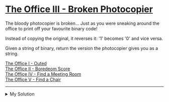 # [The Office III - Broken Photocopier](https://www.codewars.com/kata/57ed56657b45ef922300002b)

The bloody photocopier is broken... Just as you were sneaking around the office to print off your favourite binary code!

Instead of copying the original, it reverses it: '1' becomes '0' and vice versa.

Given a string of binary, return the version the photocopier gives you as a string.

[The Office I - Outed](https://www.codewars.com/kata/the-office-i-outed)  
[The Office II - Boredeom Score](https://www.codewars.com/kata/the-office-ii-boredom-score)  
[The Office IV - Find a Meeting Room](https://www.codewars.com/kata/the-office-iv-find-a-meeting-room)  
[The Office V - Find a Chair](https://www.codewars.com/kata/the-office-v-find-a-chair)

---

<details><summary>My Solution</summary>

```js
function broken(x) {
  return x.replace(/[01]/g, c => (c === '0' ? '1' : '0'))
}
```

</details>
